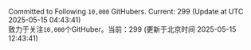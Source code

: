 Committed to Following `10,000` GitHubers. Current: <!-- FOLLOWING_COUNT -->299<!-- FOLLOWING_COUNT --> (Update at UTC <!-- LAST_UPDATED -->2025-05-15 04:43:41<!-- LAST_UPDATED -->)<br>
致力于关注`10,000`个GitHuber。当前：<!-- FOLLOWING_COUNT -->299<!-- FOLLOWING_COUNT --> (更新于北京时间 <!-- LAST_UPDATED_CST -->2025-05-15 12:43:41<!-- LAST_UPDATED_CST -->)
